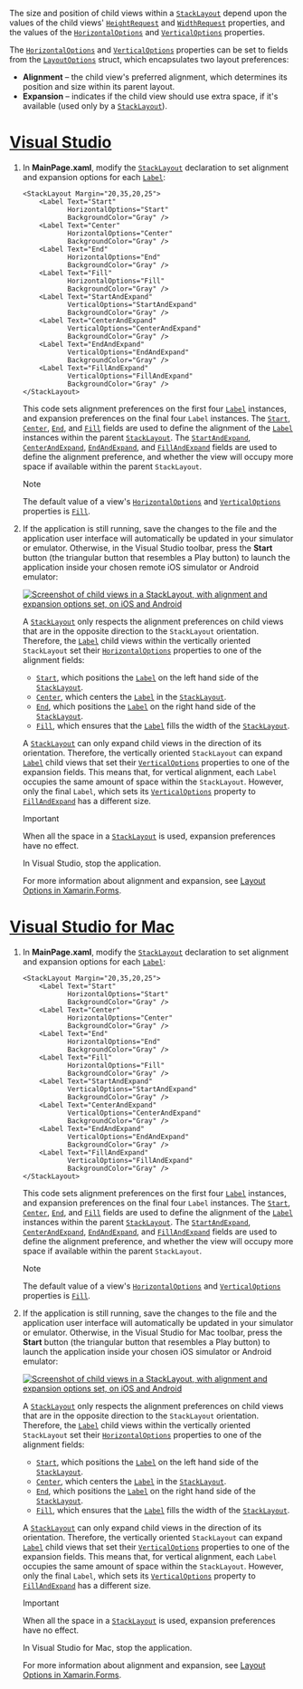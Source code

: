 The size and position of child views within a [`StackLayout`](xref:Xamarin.Forms.StackLayout) depend upon the values of the child views'  [`HeightRequest`](xref:Xamarin.Forms.VisualElement.HeightRequest) and [`WidthRequest`](xref:Xamarin.Forms.VisualElement.WidthRequest) properties, and the values of the [`HorizontalOptions`](xref:Xamarin.Forms.View.HorizontalOptions) and [`VerticalOptions`](xref:Xamarin.Forms.View.VerticalOptions) properties.

The [`HorizontalOptions`](xref:Xamarin.Forms.View.HorizontalOptions) and [`VerticalOptions`](xref:Xamarin.Forms.View.VerticalOptions) properties can be set to fields from the [`LayoutOptions`](xref:Xamarin.Forms.LayoutOptions) struct, which encapsulates two layout preferences:

- **Alignment** – the child view's preferred alignment, which determines its position and size within its parent layout.
- **Expansion** – indicates if the child view should use extra space, if it's available (used only by a [`StackLayout`](xref:Xamarin.Forms.StackLayout)).

# [Visual Studio](#tab/vswin)

1. In **MainPage.xaml**, modify the [`StackLayout`](xref:Xamarin.Forms.StackLayout) declaration to set alignment and expansion options for each [`Label`](xref:Xamarin.Forms.Label):

    ```xaml
    <StackLayout Margin="20,35,20,25">
        <Label Text="Start"
               HorizontalOptions="Start"
               BackgroundColor="Gray" />
        <Label Text="Center"
               HorizontalOptions="Center"
               BackgroundColor="Gray" />
        <Label Text="End"
               HorizontalOptions="End"
               BackgroundColor="Gray" />
        <Label Text="Fill"
               HorizontalOptions="Fill"
               BackgroundColor="Gray" />
        <Label Text="StartAndExpand"
               VerticalOptions="StartAndExpand"
               BackgroundColor="Gray" />
        <Label Text="CenterAndExpand"
               VerticalOptions="CenterAndExpand"
               BackgroundColor="Gray" />
        <Label Text="EndAndExpand"
               VerticalOptions="EndAndExpand"
               BackgroundColor="Gray" />
        <Label Text="FillAndExpand"
               VerticalOptions="FillAndExpand"
               BackgroundColor="Gray" />
    </StackLayout>
    ```

    This code sets alignment preferences on the first four [`Label`](xref:Xamarin.Forms.Label) instances, and expansion preferences on the final four `Label` instances. The [`Start`](xref:Xamarin.Forms.LayoutOptions.Start), [`Center`](xref:Xamarin.Forms.LayoutOptions.Center), [`End`](xref:Xamarin.Forms.LayoutOptions.End), and [`Fill`](xref:Xamarin.Forms.LayoutOptions.Fill) fields are used to define the alignment of the [`Label`](xref:Xamarin.Forms.Label) instances within the parent [`StackLayout`](xref:Xamarin.Forms.StackLayout). The [`StartAndExpand`](xref:Xamarin.Forms.LayoutOptions.StartAndExpand), [`CenterAndExpand`](xref:Xamarin.Forms.LayoutOptions.CenterAndExpand), [`EndAndExpand`](xref:Xamarin.Forms.LayoutOptions.EndAndExpand), and [`FillAndExpand`](xref:Xamarin.Forms.LayoutOptions.FillAndExpand) fields are used to define the alignment preference, and whether the view will occupy more space if available within the parent `StackLayout`.

    > [!NOTE]
    > The default value of a view's [`HorizontalOptions`](xref:Xamarin.Forms.View.HorizontalOptions) and [`VerticalOptions`](xref:Xamarin.Forms.View.VerticalOptions) properties is [`Fill`](xref:Xamarin.Forms.LayoutOptions.Fill).

1. If the application is still running, save the changes to the file and the application user interface will automatically be updated in your simulator or emulator. Otherwise, in the Visual Studio toolbar, press the **Start** button (the triangular button that resembles a Play button) to launch the application inside your chosen remote iOS simulator or Android emulator:

    [![Screenshot of child views in a StackLayout, with alignment and expansion options set, on iOS and Android](../images/alignment-expansion.png "StackLayout containing Label instances, with alignment and expansion set")](../images/alignment-expansion-large.png#lightbox "StackLayout containing Label instances, with alignment and expansion set")

    A [`StackLayout`](xref:Xamarin.Forms.StackLayout) only respects the alignment preferences on child views that are in the opposite direction to the `StackLayout` orientation. Therefore, the [`Label`](xref:Xamarin.Forms.Label) child views within the vertically oriented `StackLayout` set their [`HorizontalOptions`](xref:Xamarin.Forms.View.HorizontalOptions) properties to one of the alignment fields:

    - [`Start`](xref:Xamarin.Forms.LayoutOptions.Start), which positions the [`Label`](xref:Xamarin.Forms.Label) on the left hand side of the [`StackLayout`](xref:Xamarin.Forms.StackLayout).
    - [`Center`](xref:Xamarin.Forms.LayoutOptions.Center), which centers the [`Label`](xref:Xamarin.Forms.Label) in the [`StackLayout`](xref:Xamarin.Forms.StackLayout).
    - [`End`](xref:Xamarin.Forms.LayoutOptions.End), which positions the [`Label`](xref:Xamarin.Forms.Label) on the right hand side of the [`StackLayout`](xref:Xamarin.Forms.StackLayout).
    - [`Fill`](xref:Xamarin.Forms.LayoutOptions.Fill), which ensures that the [`Label`](xref:Xamarin.Forms.Label) fills the width of the [`StackLayout`](xref:Xamarin.Forms.StackLayout).

    A [`StackLayout`](xref:Xamarin.Forms.StackLayout) can only expand child views in the direction of its orientation. Therefore, the vertically oriented `StackLayout` can expand [`Label`](xref:Xamarin.Forms.Label) child views that set their [`VerticalOptions`](xref:Xamarin.Forms.View.VerticalOptions) properties to one of the expansion fields. This means that, for vertical alignment, each `Label` occupies the same amount of space within the `StackLayout`. However, only the final `Label`, which sets its [`VerticalOptions`](xref:Xamarin.Forms.View.VerticalOptions) property to [`FillAndExpand`](xref:Xamarin.Forms.LayoutOptions.FillAndExpand) has a different size.

    > [!IMPORTANT]
    > When all the space in a [`StackLayout`](xref:Xamarin.Forms.StackLayout) is used, expansion preferences have no effect.

    In Visual Studio, stop the application.

    For more information about alignment and expansion, see [Layout Options in Xamarin.Forms](~/xamarin-forms/user-interface/layouts/layout-options.md).

# [Visual Studio for Mac](#tab/vsmac)

1. In **MainPage.xaml**, modify the [`StackLayout`](xref:Xamarin.Forms.StackLayout) declaration to set alignment and expansion options for each [`Label`](xref:Xamarin.Forms.Label):

    ```xaml
    <StackLayout Margin="20,35,20,25">
        <Label Text="Start"
               HorizontalOptions="Start"
               BackgroundColor="Gray" />
        <Label Text="Center"
               HorizontalOptions="Center"
               BackgroundColor="Gray" />
        <Label Text="End"
               HorizontalOptions="End"
               BackgroundColor="Gray" />
        <Label Text="Fill"
               HorizontalOptions="Fill"
               BackgroundColor="Gray" />
        <Label Text="StartAndExpand"
               VerticalOptions="StartAndExpand"
               BackgroundColor="Gray" />
        <Label Text="CenterAndExpand"
               VerticalOptions="CenterAndExpand"
               BackgroundColor="Gray" />
        <Label Text="EndAndExpand"
               VerticalOptions="EndAndExpand"
               BackgroundColor="Gray" />
        <Label Text="FillAndExpand"
               VerticalOptions="FillAndExpand"
               BackgroundColor="Gray" />
    </StackLayout>
    ```

    This code sets alignment preferences on the first four [`Label`](xref:Xamarin.Forms.Label) instances, and expansion preferences on the final four `Label` instances. The [`Start`](xref:Xamarin.Forms.LayoutOptions.Start), [`Center`](xref:Xamarin.Forms.LayoutOptions.Center), [`End`](xref:Xamarin.Forms.LayoutOptions.End), and [`Fill`](xref:Xamarin.Forms.LayoutOptions.Fill) fields are used to define the alignment of the [`Label`](xref:Xamarin.Forms.Label) instances within the parent [`StackLayout`](xref:Xamarin.Forms.StackLayout). The [`StartAndExpand`](xref:Xamarin.Forms.LayoutOptions.StartAndExpand), [`CenterAndExpand`](xref:Xamarin.Forms.LayoutOptions.CenterAndExpand), [`EndAndExpand`](xref:Xamarin.Forms.LayoutOptions.EndAndExpand), and [`FillAndExpand`](xref:Xamarin.Forms.LayoutOptions.FillAndExpand) fields are used to define the alignment preference, and whether the view will occupy more space if available within the parent `StackLayout`.

    > [!NOTE]
    > The default value of a view's [`HorizontalOptions`](xref:Xamarin.Forms.View.HorizontalOptions) and [`VerticalOptions`](xref:Xamarin.Forms.View.VerticalOptions) properties is [`Fill`](xref:Xamarin.Forms.LayoutOptions.Fill).

1. If the application is still running, save the changes to the file and the application user interface will automatically be updated in your simulator or emulator. Otherwise, in the Visual Studio for Mac toolbar, press the **Start** button (the triangular button that resembles a Play button) to launch the application inside your chosen iOS simulator or Android emulator:

    [![Screenshot of child views in a StackLayout, with alignment and expansion options set, on iOS and Android](../images/alignment-expansion.png "StackLayout containing Label instances, with alignment and expansion set")](../images/alignment-expansion-large.png#lightbox "StackLayout containing Label instances, with alignment and expansion set")

    A [`StackLayout`](xref:Xamarin.Forms.StackLayout) only respects the alignment preferences on child views that are in the opposite direction to the `StackLayout` orientation. Therefore, the [`Label`](xref:Xamarin.Forms.Label) child views within the vertically oriented `StackLayout` set their [`HorizontalOptions`](xref:Xamarin.Forms.View.HorizontalOptions) properties to one of the alignment fields:

    - [`Start`](xref:Xamarin.Forms.LayoutOptions.Start), which positions the [`Label`](xref:Xamarin.Forms.Label) on the left hand side of the [`StackLayout`](xref:Xamarin.Forms.StackLayout).
    - [`Center`](xref:Xamarin.Forms.LayoutOptions.Center), which centers the [`Label`](xref:Xamarin.Forms.Label) in the [`StackLayout`](xref:Xamarin.Forms.StackLayout).
    - [`End`](xref:Xamarin.Forms.LayoutOptions.End), which positions the [`Label`](xref:Xamarin.Forms.Label) on the right hand side of the [`StackLayout`](xref:Xamarin.Forms.StackLayout).
    - [`Fill`](xref:Xamarin.Forms.LayoutOptions.Fill), which ensures that the [`Label`](xref:Xamarin.Forms.Label) fills the width of the [`StackLayout`](xref:Xamarin.Forms.StackLayout).

    A [`StackLayout`](xref:Xamarin.Forms.StackLayout) can only expand child views in the direction of its orientation. Therefore, the vertically oriented `StackLayout` can expand [`Label`](xref:Xamarin.Forms.Label) child views that set their [`VerticalOptions`](xref:Xamarin.Forms.View.VerticalOptions) properties to one of the expansion fields. This means that, for vertical alignment, each `Label` occupies the same amount of space within the `StackLayout`. However, only the final `Label`, which sets its [`VerticalOptions`](xref:Xamarin.Forms.View.VerticalOptions) property to [`FillAndExpand`](xref:Xamarin.Forms.LayoutOptions.FillAndExpand) has a different size.

    > [!IMPORTANT]
    > When all the space in a [`StackLayout`](xref:Xamarin.Forms.StackLayout) is used, expansion preferences have no effect.

    In Visual Studio for Mac, stop the application.

    For more information about alignment and expansion, see [Layout Options in Xamarin.Forms](~/xamarin-forms/user-interface/layouts/layout-options.md).
